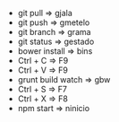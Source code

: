 * git pull => gjala
* git push => gmetelo
* git branch => grama
* git status => gestado
* bower install => bins
* Ctrl + C => F9
* Ctrl + V => F9
* grunt build watch  => gbw
* Ctrl + S => F7
* Ctrl + X => F8
* npm start => ninicio